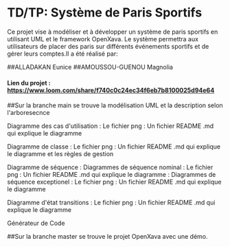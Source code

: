 ﻿# TD/TP: Système de Paris Sportifs

Ce projet vise à modéliser et à développer un système de paris sportifs en utilisant UML et le framework OpenXava. Le système permettra aux utilisateurs de placer des paris sur différents événements sportifs et de gérer leurs comptes.Il a été réalisé par:

##ALLADAKAN Eunice
##AMOUSSOU-GUENOU Magnolia

#### Lien du projet : https://www.loom.com/share/f740c0c24ec34f6eb7b8100025d94e64

##Sur la branche main se trouve la modélisation UML et la description selon l'arboresecnce

Diagramme des cas d'utilisation
: Le fichier png
: Un fichier README .md qui explique le diagramme

Diagramme de classe
: Le fichier png
: Un fichier README .md qui explique le diagramme et les règles de gestion

Diagramme de séquence
: Diagrammes de séquence nominal
    : Le fichier png
    : Un fichier README .md qui explique le diagramme
: Diagrammes de séquence exceptionel
    : Le fichier png
    : Un fichier README .md qui explique le diagramme

Diagramme d'état transitions
: Le fichier png
: Un fichier README .md qui explique le diagramme

Générateur de Code


##Sur la branche master se trouve le projet OpenXava avec une démo.
